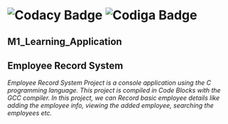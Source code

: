 # ![Codacy Badge](https://app.codacy.com/project/badge/Grade/e474d7cba8994958912bb58b9054f436)  ![Codiga Badge](https://api.codiga.io/project/31110/score/svg)
## M1_Learning_Application
## **Employee Record System**
_Employee Record System Project is a console application using the C programming language. This project is compiled in Code Blocks with the GCC compiler. In this project, we can Record basic employee details like adding the employee info, viewing the added employee, searching the employees etc._


